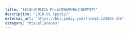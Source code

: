 ```yaml
---
title: "[翻译]对抗IDA Pro调试器ARM反汇编的技巧"
description: "2018.01 [pediy]"
external_url: "https://bbs.pediy.com/thread-223894.htm"
category: "Miscellaneous"
---
```

